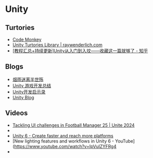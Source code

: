 # Unity

## Turtories

- [Code Monkey](https://www.youtube.com/c/CodeMonkeyUnity)
- [Unity Turtories Library | raywenderlich.com](https://www.raywenderlich.com/library?category_ids[]=181&category_ids[]=177&category_ids[]=1222&category_ids[]=159&category_ids[]=145&category_ids[]=146&category_ids[]=161&category_ids[]=153&category_ids[]=144&category_ids[]=156&category_ids[]=147&category_ids[]=149&category_ids[]=150&category_ids[]=151&category_ids[]=148&category_ids[]=152&category_ids[]=155&category_ids[]=1223&category_ids[]=154&category_ids[]=157&category_ids[]=158&category_ids[]=143&category_ids[]=1224&content_types[]=article&domain_ids[]=3&limit_count=12&section_id=70&sort_direction=desc&sort_order=released_at)
- [[教程汇总+持续更新]Unity从入门到入坟——收藏这一篇就够了 - 知乎](https://zhuanlan.zhihu.com/p/151238164)
## Blogs

* [烟雨迷离半世殇](https://www.lfzxb.top/)
* [Unity 游戏开发总结](https://www.zhihu.com/column/c\_199694379)
* [Unity开发启示录](https://zhuanlan.zhihu.com/c\_1264272462595575808)
* [Unity Blog](https://blog.unity.com/)

## Videos

- [Tackling UI challenges in Football Manager 25 | Unite 2024](https://www.youtube.com/watch?v=im49swPfWIo "Tackling UI challenges in Football Manager 25 | Unite 2024")
- 
- [Unity 6 - Create faster and reach more platforms](https://www.youtube.com/watch?v=1SyqN3D6khI "Unity 6 - Create faster and reach more platforms")
- [New lighting features and workflows in Unity 6 - YouTube](https://www.youtube.com/watch?v=IpVuIZYFRg4
- 